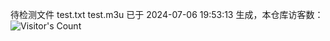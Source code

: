 待检测文件 test.txt test.m3u 已于 2024-07-06 19:53:13 生成，本仓库访客数：![Visitor's Count](https://profile-counter.glitch.me/pxiptv_TV/count.svg)
